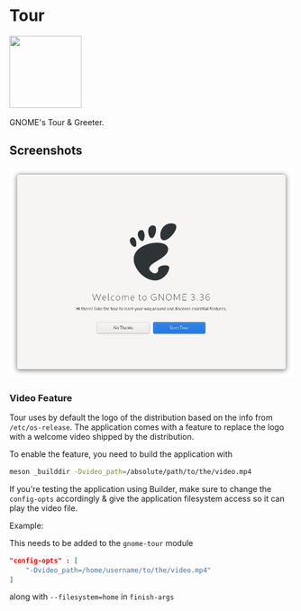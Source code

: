 # Tour

<img src="https://gitlab.gnome.org/GNOME/gnome-tour/raw/master/data/icons/org.gnome.Tour.svg" width="128" height="128" />
<p>GNOME's Tour & Greeter.</p>

## Screenshots

![screenshot](./data/resources/screenshots/screenshot1.png)


### Video Feature
Tour uses by default the logo of the distribution based on the info from `/etc/os-release`. The application comes with a feature to replace the logo with a welcome video shipped by the distribution.

To enable the feature, you need to build the application with
```bash
meson _builddir -Dvideo_path=/absolute/path/to/the/video.mp4
```

If you're testing the application using Builder, make sure to change the `config-opts` accordingly & give the application filesystem access so it can play the video file.

Example:

This needs to be added to the `gnome-tour` module
```json
"config-opts" : [
    "-Dvideo_path=/home/username/to/the/video.mp4"
]
```

along with `--filesystem=home` in `finish-args`
